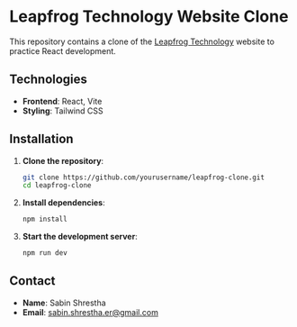 # Leapfrog Technology Website Clone

This repository contains a clone of the [Leapfrog Technology](https://www.lftechnology.com/) website to practice React development.

## Technologies

- **Frontend**: React, Vite
- **Styling**: Tailwind CSS

## Installation

1. **Clone the repository**:
    ```bash
    git clone https://github.com/yourusername/leapfrog-clone.git
    cd leapfrog-clone
    ```

2. **Install dependencies**:
    ```bash
    npm install
    ```

3. **Start the development server**:
    ```bash
    npm run dev
    ```

## Contact

- **Name**: Sabin Shrestha
- **Email**: sabin.shrestha.er@gmail.com
